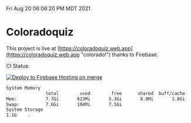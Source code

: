 Fri Aug 20 06:06:20 PM MDT 2021

# Coloradoquiz


This project is live at [https://coloradoquiz.web.app](https://coloradoquiz.web.app "colorado!") thanks to Firebase.

CI Status: 

[![Deploy to Firebase Hosting on merge](https://github.com/teamkushal/coloradoquiz/actions/workflows/firebase-hosting-merge.yml/badge.svg)](https://github.com/teamkushal/coloradoquiz/actions/workflows/firebase-hosting-merge.yml)

```bash
System Memory
               total        used        free      shared  buff/cache   available
Mem:           7.7Gi       623Mi       5.3Gi       8.0Mi       1.8Gi       6.7Gi
Swap:          7.6Gi       104Mi       7.5Gi
System Storage
1.1G	.
```
```bash
